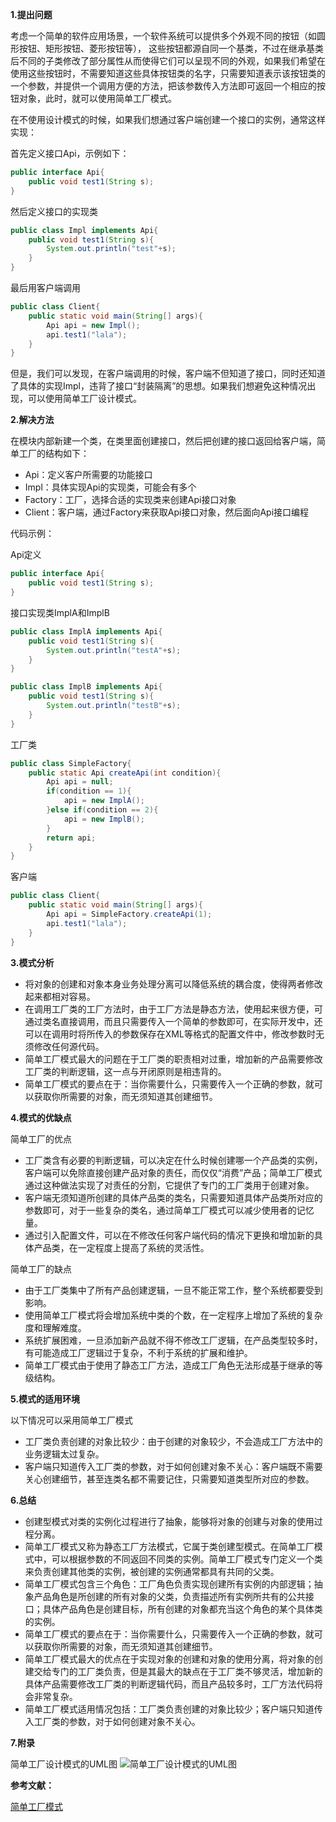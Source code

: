**1.提出问题**

考虑一个简单的软件应用场景，一个软件系统可以提供多个外观不同的按钮（如圆形按钮、矩形按钮、菱形按钮等）， 这些按钮都源自同一个基类，不过在继承基类后不同的子类修改了部分属性从而使得它们可以呈现不同的外观，如果我们希望在使用这些按钮时，不需要知道这些具体按钮类的名字，只需要知道表示该按钮类的一个参数，并提供一个调用方便的方法，把该参数传入方法即可返回一个相应的按钮对象，此时，就可以使用简单工厂模式。

在不使用设计模式的时候，如果我们想通过客户端创建一个接口的实例，通常这样实现：

首先定义接口Api，示例如下：
```java
public interface Api{
	public void test1(String s);
}
```

然后定义接口的实现类
```java
public class Impl implements Api{
	public void test1(String s){
		System.out.println("test"+s);
	}
}
```

最后用客户端调用
```java
public class Client{
	public static void main(String[] args){
		Api api = new Impl();
		api.test1("lala");
	}
}
```

但是，我们可以发现，在客户端调用的时候，客户端不但知道了接口，同时还知道了具体的实现Impl，违背了接口“封装隔离”的思想。如果我们想避免这种情况出现，可以使用简单工厂设计模式。

**2.解决方法**

在模块内部新建一个类，在类里面创建接口，然后把创建的接口返回给客户端，简单工厂的结构如下：

* Api：定义客户所需要的功能接口
* Impl：具体实现Api的实现类，可能会有多个
* Factory：工厂，选择合适的实现类来创建Api接口对象
* Client：客户端，通过Factory来获取Api接口对象，然后面向Api接口编程

代码示例：

Api定义
```java
public interface Api{
	public void test1(String s);
}
```

接口实现类ImplA和ImplB
```java
public class ImplA implements Api{
	public void test1(String s){
		System.out.println("testA"+s);
	}
}
```
```java
public class ImplB implements Api{
	public void test1(String s){
		System.out.println("testB"+s);
	}
}
```

工厂类
```java
public class SimpleFactory{
	public static Api createApi(int condition){
		Api api = null;
		if(condition == 1){
			api = new ImplA();
		}else if(condition == 2){
			api = new ImplB();
		}
		return api;
	}
}
```

客户端
```java
public class Client{
	public static void main(String[] args){
		Api api = SimpleFactory.createApi(1);
		api.test1("lala");
	}
}
```

**3.模式分析**

* 将对象的创建和对象本身业务处理分离可以降低系统的耦合度，使得两者修改起来都相对容易。
* 在调用工厂类的工厂方法时，由于工厂方法是静态方法，使用起来很方便，可通过类名直接调用，而且只需要传入一个简单的参数即可，在实际开发中，还可以在调用时将所传入的参数保存在XML等格式的配置文件中，修改参数时无须修改任何源代码。
* 简单工厂模式最大的问题在于工厂类的职责相对过重，增加新的产品需要修改工厂类的判断逻辑，这一点与开闭原则是相违背的。
* 简单工厂模式的要点在于：当你需要什么，只需要传入一个正确的参数，就可以获取你所需要的对象，而无须知道其创建细节。

**4.模式的优缺点**

简单工厂的优点
* 工厂类含有必要的判断逻辑，可以决定在什么时候创建哪一个产品类的实例，客户端可以免除直接创建产品对象的责任，而仅仅“消费”产品；简单工厂模式通过这种做法实现了对责任的分割，它提供了专门的工厂类用于创建对象。
* 客户端无须知道所创建的具体产品类的类名，只需要知道具体产品类所对应的参数即可，对于一些复杂的类名，通过简单工厂模式可以减少使用者的记忆量。
* 通过引入配置文件，可以在不修改任何客户端代码的情况下更换和增加新的具体产品类，在一定程度上提高了系统的灵活性。

简单工厂的缺点
* 由于工厂类集中了所有产品创建逻辑，一旦不能正常工作，整个系统都要受到影响。
* 使用简单工厂模式将会增加系统中类的个数，在一定程序上增加了系统的复杂度和理解难度。
* 系统扩展困难，一旦添加新产品就不得不修改工厂逻辑，在产品类型较多时，有可能造成工厂逻辑过于复杂，不利于系统的扩展和维护。
* 简单工厂模式由于使用了静态工厂方法，造成工厂角色无法形成基于继承的等级结构。

**5.模式的适用环境**

以下情况可以采用简单工厂模式
* 工厂类负责创建的对象比较少：由于创建的对象较少，不会造成工厂方法中的业务逻辑太过复杂。
* 客户端只知道传入工厂类的参数，对于如何创建对象不关心：客户端既不需要关心创建细节，甚至连类名都不需要记住，只需要知道类型所对应的参数。

**6.总结**
* 创建型模式对类的实例化过程进行了抽象，能够将对象的创建与对象的使用过程分离。
* 简单工厂模式又称为静态工厂方法模式，它属于类创建型模式。在简单工厂模式中，可以根据参数的不同返回不同类的实例。简单工厂模式专门定义一个类来负责创建其他类的实例，被创建的实例通常都具有共同的父类。
* 简单工厂模式包含三个角色：工厂角色负责实现创建所有实例的内部逻辑；抽象产品角色是所创建的所有对象的父类，负责描述所有实例所共有的公共接口；具体产品角色是创建目标，所有创建的对象都充当这个角色的某个具体类的实例。
* 简单工厂模式的要点在于：当你需要什么，只需要传入一个正确的参数，就可以获取你所需要的对象，而无须知道其创建细节。
* 简单工厂模式最大的优点在于实现对象的创建和对象的使用分离，将对象的创建交给专门的工厂类负责，但是其最大的缺点在于工厂类不够灵活，增加新的具体产品需要修改工厂类的判断逻辑代码，而且产品较多时，工厂方法代码将会非常复杂。
* 简单工厂模式适用情况包括：工厂类负责创建的对象比较少；客户端只知道传入工厂类的参数，对于如何创建对象不关心。

**7.附录**

简单工厂设计模式的UML图
![简单工厂设计模式的UML图](http://oqpebjwqa.bkt.clouddn.com/%E7%AE%80%E5%8D%95%E5%B7%A5%E5%8E%82UML.png)

**参考文献：**

[简单工厂模式](http://design-patterns.readthedocs.io/zh_CN/latest/creational_patterns/simple_factory.html)
